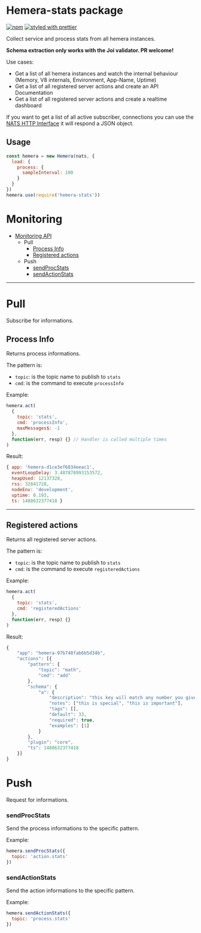 # Hemera-stats package

[![npm](https://img.shields.io/npm/v/hemera-stats.svg?maxAge=3600)](https://www.npmjs.com/package/hemera-stats)
[![styled with prettier](https://img.shields.io/badge/styled_with-prettier-ff69b4.svg)](#badge)

Collect service and process stats from all hemera instances.

**Schema extraction only works with the Joi validator. PR welcome!**

Use cases:

* Get a list of all hemera instances and watch the internal behaviour (Memory, V8 internals, Environment, App-Name, Uptime)
* Get a list of all registered server actions and create an API Documentation
* Get a list of all registered server actions and create a realtime dashboard

If you want to get a list of all active subscriber, connections you can use the [NATS HTTP Interface](http://nats.io/documentation/server/gnatsd-monitoring/) it will respond a JSON object.

## Usage

```js
const hemera = new Hemera(nats, {
  load: {
    process: {
      sampleInterval: 100
    }
  }
})
hemera.use(require('hemera-stats'))
```

# Monitoring

* [Monitoring API](#monitoring-api)
  * Pull
    * [Process Info](#process-info)
    * [Registered actions](#registered-actions)
  * Push
    * [sendProcStats](#sendProcStats)
    * [sendActionStats](#sendActionStats)

---

# Pull

Subscribe for informations.

## Process Info

Returns process informations.

The pattern is:

* `topic`: is the topic name to publish to `stats`
* `cmd`: is the command to execute `processInfo`

Example:

```js
hemera.act(
  {
    topic: 'stats',
    cmd: 'processInfo',
    maxMessages$: -1
  },
  function(err, resp) {} // Handler is called multiple times
)
```

Result:

```js
{ app: 'hemera-d1ce3ef6834eeac1',
  eventLoopDelay: 3.487878993153572,
  heapUsed: 12137328,
  rss: 32841728,
  nodeEnv: 'development',
  uptime: 0.193,
  ts: 1488632377418 }
```

---

## Registered actions

Returns all registered server actions.

The pattern is:

* `topic`: is the topic name to publish to `stats`
* `cmd`: is the command to execute `registeredActions`

Example:

```js
hemera.act(
  {
    topic: 'stats',
    cmd: 'registeredActions'
  },
  function(err, resp) {}
)
```

Result:

```js
{
    "app": "hemera-97b748fab6b5d34b",
    "actions": [{
        "pattern": {
            "topic": "math",
            "cmd": "add"
        },
        "schema": {
            "a": {
                "description": "this key will match any number you give it",
                "notes": ["this is special", "this is important"],
                "tags": [],
                "default": 33,
                "required": true,
                "examples": [1]
            }
        },
        "plugin": "core",
        "ts": 1488632377418
    }]
}
```

# Push

Request for informations.

### sendProcStats

Send the process informations to the specific pattern.

Example:

```js
hemera.sendProcStats({
  topic: 'action.stats'
})
```

### sendActionStats

Send the action informations to the specific pattern.

Example:

```js
hemera.sendActionStats({
  topic: 'process.stats'
})
```

